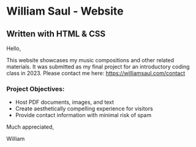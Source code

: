 # William Saul - Website
## Written with HTML & CSS

Hello,

This website showcases my music compositions and other related materials. It was submitted as my final project for an introductory coding class in 2023. Please contact me here: https://williamsaul.com/contact

### Project Objectives:
* Host PDF documents, images, and text
* Create aesthetically compelling experience for visitors
* Provide contact information with minimal risk of spam

Much appreciated,

William